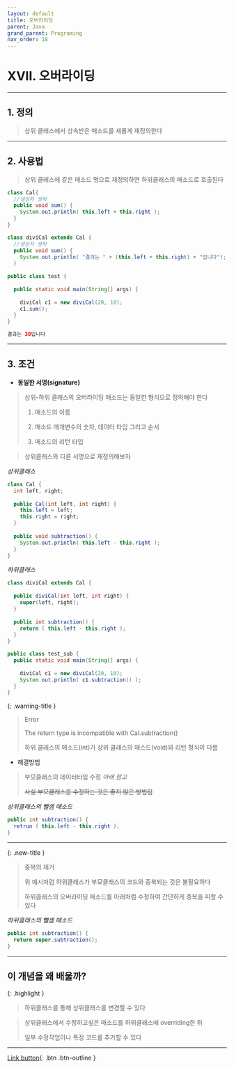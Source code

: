 ```yaml
---
layout: default
title: 오버라이딩
parent: Java
grand_parent: Programing
nav_order: 18
---
```


# XVII. 오버라이딩

---

## 1. 정의

> 상위 클래스에서 상속받은 매소드를 새롭게 재정의한다

---

## 2. 사용법

> 상위 클래스에 같은 매소드 명으로 재정의하면 하위클래스의 매소드로 호출된다

```java
class Cal{
  //생성자 생략	
  public void sum() {
    System.out.println( this.left + this.right );
  }
}

class diviCal extends Cal {
  //생성자 생략	
  public void sum() {
    System.out.println( "결과는 " + (this.left + this.right) + "입니다");
  }
	
public class test {
	
  public static void main(String[] args) {
		
    diviCal c1 = new diviCal(20, 10);
    c1.sum();
  }
}
```

```java
결과는 30입니다
```
---

## 3. 조건

- **동일한 서명(signature)**

> 상위-하위 클래스의 오버라이딩 매소드는 동일한 형식으로 정의해야 한다
>
> 1. 매소드의 이름
>
> 2. 매소드 매개변수의 숫자, 데이터 타입 그리고 순서
>
> 3. 매소드의 리턴 타입

> 상위클래스와 다른 서명으로 재정의해보자

_상위클래스_

```java
class Cal {
  int left, right;
	
  public Cal(int left, int right) {
    this.left = left;
    this.right = right;
  }
	
  public void subtraction() {
    System.out.println( this.left - this.right );
  }
}
```

_하위클래스_

```java
class diviCal extends Cal {
	
  public diviCal(int left, int right) {
    super(left, right);
  }
	
  public int subtraction() {
    return ( this.left - this.right );
  }
}

public class test_sub {
  public static void main(String[] args) {
	
    diviCal c1 = new diviCal(20, 10);
    System.out.println( c1.subtraction() );
  }
}
```

{: .warning-title }
> Error
>
> The return type is incompatible with Cal.subtraction()
>
> 하위 클래스의 매소드(int)가 상위 클래스의 매스드(void)와 리턴 형식이 다름

- 해결방법

> 부모클래스의 데이터타입 수정 _아래 참고_
>
> ~~사실 부모클래스를 수정하는 것은 좋지 않은 방법임~~

_상위클래스의 뺄셈 매소드_

```java
public int subtraction() {
  retrun ( this.left - this.right );
}
```

---

{: .new-title }
> 중복의 제거
>
> 위 예시처럼 하위클래스가 부모클래스의 코드와 중복되는 것은 불필요하다
>
> 하위클래스의 오버라이딩 매소드를 아래처럼 수정하여 간단하게 중복을 피할 수 있다

_하위클래스의 뺄셈 매소드_

```java
public int subtraction() {
  return super.subtraction();
}
```

---

## **이 개념을 왜 배울까?**

{: .highlight }
> 하위클래스를 통해 상위클래스를 변경할 수 있다

> 상위클래스에서 수정하고싶은 매소드를 하위클래스에 overriding한 뒤
>
> 일부 수정작업이나 특정 코드를 추가할 수 있다

---

[Link button](https://opentutorials.org/course/1223/6090){: .btn .btn-outline }
